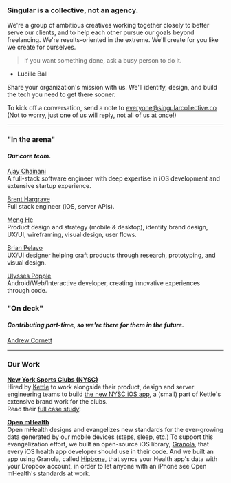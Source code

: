 ### Singular is a collective, not an agency.	

We're a group of ambitious creatives working together closely to better serve our clients, and to help each other pursue our goals beyond freelancing. We're results-oriented in the extreme. We'll create for you like we create for ourselves.

> If you want something done, ask a busy person to do it.	
- Lucille Ball

Share your organization's mission with us. We'll identify, design, and build the tech you need to get there sooner.

To kick off a conversation, send a note to [everyone@singularcollective.co](mailto:everyone@singularcollective.co)	 
(Not to worry, just one of us will reply, not all of us at once!)

***
### "In the arena"
#### *Our core team.*

[Ajay Chainani](http://www.ajayjapan.com)   
A full-stack software engineer with deep expertise in iOS development and extensive startup experience.

[Brent Hargrave](https://brent.is)	
Full stack engineer (iOS, server APIs).

[Meng He](http://www.mynameismeng.com)	
Product design and strategy (mobile & desktop), identity brand design, UX/UI, wireframing, visual design, user flows.

[Brian Pelayo](http://bpelayo.com)	
UX/UI designer helping craft products through research, prototyping, and visual design.

[Ulysses Popple](https://ulyssesp.com)	
Android/Web/Interactive developer, creating innovative experiences through code.

### "On deck"
#### *Contributing part-time, so we're there for them in the future.*

[Andrew Cornett](http://andrewcornett.com)	

***
### Our Work

**[New York Sports Clubs (NYSC)](https://newyorksportsclubs.com)**		
Hired by [Kettle](https://kettlenyc.com) to work alongside their product, design and server engineering teams to build [the new NYSC iOS app](https://itunes.apple.com/us/app/sportsclubs-nysc-bsc-psc-wsc/id1120257245), a (small) part of Kettle's extensive brand work for the clubs. 	
Read their [full case study](https://kettlenyc.com/case-studies/nysc)!

**[Open mHealth](http://www.openmhealth.org/)**		
Open mHealth designs and evangelizes new standards for the ever-growing data generated by our mobile devices (steps, sleep, etc.) To support this evangelization effort, we built an open-source iOS library, [Granola](https://github.com/openmhealth/Granola), that every iOS health app developer should use in their code. And we built an app using Granola, called [Hipbone](https://hipboneapp.com), that syncs your Health app's data with your Dropbox account, in order to let anyone with an iPhone see Open mHealth's standards at work.